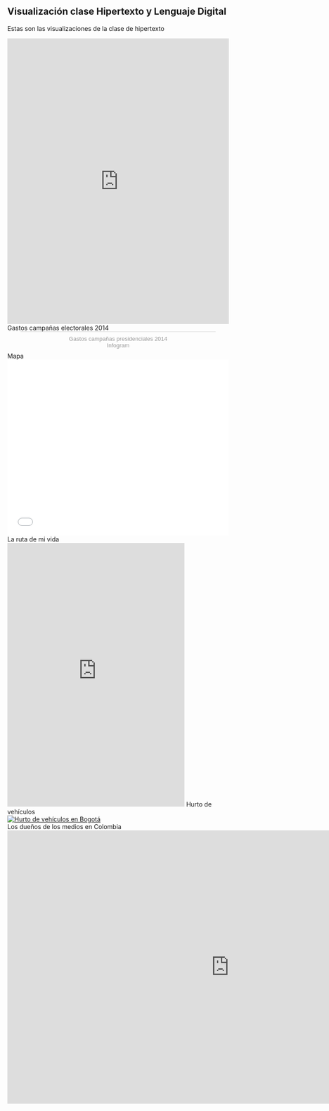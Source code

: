 ## Visualización clase Hipertexto y Lenguaje Digital
Estas son las visualizaciones de la clase de hipertexto 
<iframe src='https://cdn.knightlab.com/libs/timeline3/latest/embed/index.html?source=145J1Opj26zKqcJh_3qaB_WIPD7T8ZCQzqQA3nrDcp_c&font=Default&lang=en&initial_zoom=2&height=650' width='100%' height='650' webkitallowfullscreen mozallowfullscreen allowfullscreen frameborder='0'></iframe>
Gastos campañas electorales 2014
<div class="infogram-embed" data-id="c609bba0-6ba2-46c0-9582-149f68cad08d" data-type="interactive" data-title="Gastos campañas presidenciales 2014"></div><script>!function(e,t,s,i){var n="InfogramEmbeds",o=e.getElementsByTagName("script"),d=o[0],r=/^http:/.test(e.location)?"http:":"https:";if(/^\/{2}/.test(i)&&(i=r+i),window[n]&&window[n].initialized)window[n].process&&window[n].process();else if(!e.getElementById(s)){var a=e.createElement("script");a.async=1,a.id=s,a.src=i,d.parentNode.insertBefore(a,d)}}(document,0,"infogram-async","https://e.infogram.com/js/dist/embed-loader-min.js");</script><div style="padding:8px 0;font-family:Arial!important;font-size:13px!important;line-height:15px!important;text-align:center;border-top:1px solid #dadada;margin:0 30px"><a href="https://infogram.com/c609bba0-6ba2-46c0-9582-149f68cad08d" style="color:#989898!important;text-decoration:none!important;" target="_blank">Gastos campañas presidenciales 2014</a><br><a href="https://infogram.com" style="color:#989898!important;text-decoration:none!important;" target="_blank" rel="nofollow">Infogram</a></div>
Mapa
<iframe id="datawrapper-chart-NcT1P" src="//datawrapper.dwcdn.net/NcT1P/1/" scrolling="no" frameborder="0" allowtransparency="true" allowfullscreen="allowfullscreen" webkitallowfullscreen="webkitallowfullscreen" mozallowfullscreen="mozallowfullscreen" oallowfullscreen="oallowfullscreen" msallowfullscreen="msallowfullscreen" style="width: 0; min-width: 100% !important;" height="400"></iframe><script type="text/javascript">if("undefined"==typeof window.datawrapper)window.datawrapper={};window.datawrapper["NcT1P"]={},window.datawrapper["NcT1P"].embedDeltas={"100":525,"200":450,"300":425,"400":400,"500":400,"600":400,"700":375,"800":375,"900":375,"1000":375},window.datawrapper["NcT1P"].iframe=document.getElementById("datawrapper-chart-NcT1P"),window.datawrapper["NcT1P"].iframe.style.height=window.datawrapper["NcT1P"].embedDeltas[Math.min(1e3,Math.max(100*Math.floor(window.datawrapper["NcT1P"].iframe.offsetWidth/100),100))]+"px",window.addEventListener("message",function(a){if("undefined"!=typeof a.data["datawrapper-height"])for(var b in a.data["datawrapper-height"])if("NcT1P"==b)window.datawrapper["NcT1P"].iframe.style.height=a.data["datawrapper-height"][b]+"px"});</script>
La ruta de mi vida
<iframe src="https://uploads.knightlab.com/storymapjs/8ac2e6e5dbff49592bf6fccfec854bb1/la-ruta-de-mi-vida/draft.html" frameborder="0" width="80%" height="600"></iframe>
Hurto de vehículos
<div class='tableauPlaceholder' id='viz1511919388659' style='position: relative'><noscript><a href='#'><img alt='Hurto de vehículos en Bogotá ' src='https:&#47;&#47;public.tableau.com&#47;static&#47;images&#47;Hu&#47;HurtodevehculosenBogot-ErickNieves&#47;HurtodevehculosenBogot&#47;1_rss.png' style='border: none' /></a></noscript><object class='tableauViz'  style='display:none;'><param name='host_url' value='https%3A%2F%2Fpublic.tableau.com%2F' /> <param name='embed_code_version' value='3' /> <param name='site_root' value='' /><param name='name' value='HurtodevehculosenBogot-ErickNieves&#47;HurtodevehculosenBogot' /><param name='tabs' value='no' /><param name='toolbar' value='yes' /><param name='static_image' value='https:&#47;&#47;public.tableau.com&#47;static&#47;images&#47;Hu&#47;HurtodevehculosenBogot-ErickNieves&#47;HurtodevehculosenBogot&#47;1.png' /> <param name='animate_transition' value='yes' /><param name='display_static_image' value='yes' /><param name='display_spinner' value='yes' /><param name='display_overlay' value='yes' /><param name='display_count' value='yes' /></object></div>                
<script type='text/javascript'>                    var divElement = document.getElementById('viz1511919388659');                    var vizElement = divElement.getElementsByTagName('object')[0];                    vizElement.style.width='1155px';vizElement.style.height='4027px';                    var scriptElement = document.createElement('script');                    scriptElement.src = 'https://public.tableau.com/javascripts/api/viz_v1.js';                    vizElement.parentNode.insertBefore(scriptElement, vizElement);                </script>
Los dueños de los medios en Colombia 
<iframe width="1006.5" height="622.3525" seamless frameborder="0" scrolling="no" src="https://docs.google.com/spreadsheets/d/e/2PACX-1vQyCluQntoA8Go6U37IoBvtMCnO396gfT5UQP8rGUsSEQGAAcc3Ca1pZyaJhZyLtuaj9RlckdbS2IQC/pubchart?oid=1300193490&amp;format=interactive"></iframe>
